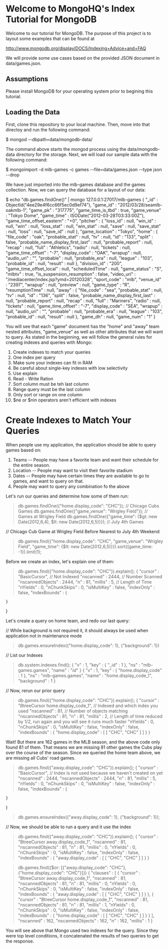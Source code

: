 # Welcome to MongoHQ's Index Tutorial for MongoDB

Welcome to our tutorial for MongoDB.  The purpose of this project is to layout some examples that can be found at

http://www.mongodb.org/display/DOCS/Indexing+Advice+and+FAQ

We will provide some use cases based on the provided JSON document in data/games.json.

## Assumptions

Please install MongoDB for your operating system prior to begining this tutorial.

## Loading the Data

First, clone this repository to your local machine.  Then, move into that directoy and run the following command:

  $ mongod --dbpath=data/mongodb-data/

The command above starts the mongod process using the data/mongodb-data directory for the storage.  Next, we will load
our sample data with the following command:

  $ mongoimport -d mlb-games -c games --file=data/games.json --type json --drop

We have just imported into the mlb-games database and the games collection.  Now, we can query the database for a layout
of our data:

  $ echo "db.games.findOne()" | mongo 127.0.0.1:27017/mlb-games
  {
  	"_id" : ObjectId("4ee29e4f6cc66f5ec0d9ef74"),
  	"game_id" : "2012/03/28/seamlb-oakmlb-1",
  	"game_pk" : "317775",
  	"game_time_is_tbd" : true,
  	"game_venue" : "Tokyo Dome",
  	"game_time" : ISODate("2012-03-28T03:33:00Z"),
  	"game_time_offset_eastern" : "+0",
  	"pitcher" : {
  		"loss_id" : null,
  		"win_id" : null,
  		"win" : null,
  		"loss_stat" : null,
  		"win_stat" : null,
  		"save" : null,
  		"save_stat" : null,
  		"loss" : null,
  		"save_id" : null
  	},
  	"game_location" : "Tokyo",
  	"home" : {
  		"file_code" : "oak",
  		"probable_stat" : null,
  		"tv" : null,
  		"id" : "133",
  		"split" : false,
  		"probable_name_display_first_last" : null,
  		"probable_report" : null,
  		"recap" : null,
  		"full" : "Athletics",
  		"radio" : null,
  		"tickets" : null,
  		"game_time_offset" : "-7",
  		"display_code" : "OAK",
  		"wrapup" : null,
  		"audio_uri" : "",
  		"probable" : null,
  		"probable_era" : null,
  		"league" : "103",
  		"probable_id" : null,
  		"result" : null
  	},
  	"division_id" : "200",
  	"game_time_offset_local" : null,
  	"scheduledTime" : null,
  	"game_status" : "S",
  	"mlbtv" : true,
  	"is_suspension_resumption" : false,
  	"video_uri" : "/mediacenter/index.jsp?ymd=20120328",
  	"sport_code" : "mlb",
  	"venue_id" : "2397",
  	"wrapup" : null,
  	"preview" : null,
  	"game_type" : "R",
  	"resumptionTime" : null,
  	"away" : {
  		"file_code" : "sea",
  		"probable_stat" : null,
  		"tv" : null,
  		"id" : "136",
  		"split" : false,
  		"probable_name_display_first_last" : null,
  		"probable_report" : null,
  		"recap" : null,
  		"full" : "Mariners",
  		"radio" : null,
  		"tickets" : null,
  		"game_time_offset" : "-7",
  		"display_code" : "SEA",
  		"wrapup" : null,
  		"audio_uri" : "",
  		"probable" : null,
  		"probable_era" : null,
  		"league" : "103",
  		"probable_id" : null,
  		"result" : null
  	},
  	"game_dh" : null,
  	"game_num" : "1"
  }

You will see that each "game" document has the "home" and "away" team nested attributes, "game_venue" as well as other
attributes that we will want to query.  As stated in the beginning, we will follow the general rules for creating indexes
and queries with Mongo:

  1. Create indexes to match your queries
  2. One index per query
  3. Make sure your indexes can fit in RAM
  4. Be careful about single-key indexes with low selectivity
  5. Use explain
  6. Read - Write Ration
  7. Sort column must be teh last column
  8. Range query must be the last column
  9. Only sort or range on one column
  10. $ne or $nin operators aren't efficient with indexes

# Create Indexes to Match Your Queries

When people use my application, the application should be able to query games based on:

  1. Teams -- People may have a favorite team and want their schedule for the entire season.
  2. Location -- People may want to visit their favorite stadium
  3. Dates -- People may have certain times they are available to go to games, and want to query on that.
  4. People may want to query any combination fo the above

Let's run our queries and determine how some of them run:

  > db.games.findOne({"home.display_code": "CHC"});                                      // Chicago Cubs Games
  > db.games.findOne({"game_venue": "Wrigley Field"});                                   // Games at Wrigley Field
  > db.games.findOne({"game_time": {$gt: new Date(2012,6,4), $lt: new Date(2012,6,5)}}); // July 4th Games

  // Chicago Cub Game at Wrigley Field Before Nearest to July 4th Weekend
  > db.games.find({"home.display_code": "CHC", "game_venue": "Wrigley Field", "game_time": {$lt: new Date(2012,6,5)}}).sort({game_time: -1}).limit(1);

Before we create an index, let's explain one of them:

  > db.games.find({"home.display_code": "CHC"}).explain();
  {
  	"cursor" : "BasicCursor",   // Not Indexed
  	"nscanned" : 2444,          // Number Scanned
  	"nscannedObjects" : 2444,
  	"n" : 81,
  	"millis" : 5,               // Length of Time
  	"nYields" : 0,
  	"nChunkSkips" : 0,
  	"isMultiKey" : false,
  	"indexOnly" : false,
  	"indexBounds" : {

  	}
  }

Let's create a query on home team, and redo our last query:

  // While background is not required it, it should always be used when application not in maintenance mode
  > db.games.ensureIndex({"home.display_code": 1}, {"background": 1})

  // List our Indexes
  > db.system.indexes.find();
  { "v" : 1, "key" : { "_id" : 1 }, "ns" : "mlb-games.games", "name" : "_id_" }
  { "v" : 1, "key" : { "home.display_code" : 1 }, "ns" : "mlb-games.games", "name" : "home.display_code_1", "background" : 1 }

  // Now, rerun our prior query
  > db.games.find({"home.display_code": "CHC"}).explain();
  {
  	"cursor" : "BtreeCursor home.display_code_1",  // Indexed and which index you used
  	"nscanned" : 81,                               // Number of objects matching
  	"nscannedObjects" : 81,
  	"n" : 81,
  	"millis" : 2,                                  // Length of time reduced by 1/2, run again and you will see it runs much faster
  	"nYields" : 0,
  	"nChunkSkips" : 0,
  	"isMultiKey" : false,
  	"indexOnly" : false,
  	"indexBounds" : {
  		"home.display_code" : [
  			[
  				"CHC",
  				"CHC"
  			]
  		]
  	}
  }

Wait!  But there are 162 games in the MLB season, and the above code only found 81 of them.  That means we are missing
81 other games the Cubs play over the course of the season.  Since we queried the home team above, we are missing all
Cubs' road games.

  > db.games.find({"away.display_code": "CHC"}).explain();
  {
  	"cursor" : "BasicCursor",                      // Index is not used because we haven't created on yet
  	"nscanned" : 2444,
  	"nscannedObjects" : 2444,
  	"n" : 81,
  	"millis" : 5,
  	"nYields" : 0,
  	"nChunkSkips" : 0,
  	"isMultiKey" : false,
  	"indexOnly" : false,
  	"indexBounds" : {

  	}
  }
  > db.games.ensureIndex({"away.display_code": 1}, {"background": 1});

  // Now, we should be able to run a query and it use the index
  > db.games.find({"away.display_code": "CHC"}).explain();
  {
  	"cursor" : "BtreeCursor away.display_code_1",
  	"nscanned" : 81,
  	"nscannedObjects" : 81,
  	"n" : 81,
  	"millis" : 0,
  	"nYields" : 0,
  	"nChunkSkips" : 0,
  	"isMultiKey" : false,
  	"indexOnly" : false,
  	"indexBounds" : {
  		"away.display_code" : [
  			[
  				"CHC",
  				"CHC"
  			]
  		]
  	}
  }

  > db.games.find({$or: [{"away.display_code": "CHC"}, {"home.display_code": "CHC"}]})
  {
  	"clauses" : [
  		{
  			"cursor" : "BtreeCursor away.display_code_1",
  			"nscanned" : 81,
  			"nscannedObjects" : 81,
  			"n" : 81,
  			"millis" : 0,
  			"nYields" : 0,
  			"nChunkSkips" : 0,
  			"isMultiKey" : false,
  			"indexOnly" : false,
  			"indexBounds" : {
  				"away.display_code" : [
  					[
  						"CHC",
  						"CHC"
  					]
  				]
  			}
  		},
  		{
  			"cursor" : "BtreeCursor home.display_code_1",
  			"nscanned" : 81,
  			"nscannedObjects" : 81,
  			"n" : 81,
  			"millis" : 1,
  			"nYields" : 0,
  			"nChunkSkips" : 0,
  			"isMultiKey" : false,
  			"indexOnly" : false,
  			"indexBounds" : {
  				"home.display_code" : [
  					[
  						"CHC",
  						"CHC"
  					]
  				]
  			}
  		}
  	],
  	"nscanned" : 162,
  	"nscannedObjects" : 162,
  	"n" : 162,
  	"millis" : 1
  }

You will see above that Mongo used two indexes for the query.  Since they were top level conditions, it concatenated the
results of two queries to get the response.